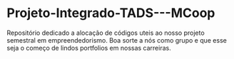# Projeto-Integrado-TADS---MCoop
Repositório dedicado a alocação de códigos uteis ao nosso projeto semestral em empreendedorismo. Boa sorte a nós como grupo e que esse seja o começo de lindos portfolios em nossas carreiras.    
